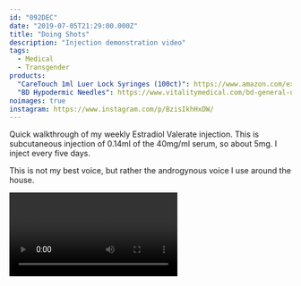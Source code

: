 ```yaml
---
id: "092DEC"
date: "2019-07-05T21:29:00.000Z"
title: "Doing Shots"
description: "Injection demonstration video"
tags:
  - Medical
  - Transgender
products:
  "CareTouch 1ml Luer Lock Syringes (100ct)": https://www.amazon.com/exec/obidos/ASIN/B071GZP1QP/curvyandtrans-20
  "BD Hypodermic Needles": https://www.vitalitymedical.com/bd-general-use-hypodermic-needles.html
noimages: true
instagram: https://www.instagram.com/p/BzisIkhHxDW/
---
```

Quick walkthrough of my weekly Estradiol Valerate injection. This is subcutaneous injection of 0.14ml of the 40mg/ml serum, so about 5mg. I inject every five days.

This is not my best voice, but rather the androgynous voice I use around the house.

<video controls><source src="../1.m4v" type="video/mp4"></video>

